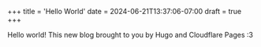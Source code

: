 +++
title = 'Hello World'
date = 2024-06-21T13:37:06-07:00
draft = true
+++

Hello world! This new blog brought to you by Hugo and Cloudflare Pages :3

